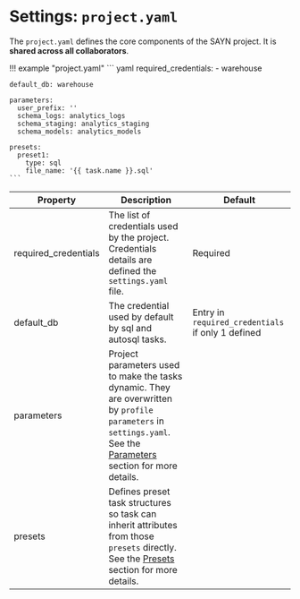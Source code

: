 # Settings: `project.yaml`

The `project.yaml` defines the core components of the SAYN project. It is **shared across all collaborators**.

!!! example "project.yaml"
    ``` yaml
    required_credentials:
      - warehouse

    default_db: warehouse

    parameters:
      user_prefix: ''
      schema_logs: analytics_logs
      schema_staging: analytics_staging
      schema_models: analytics_models

    presets:
      preset1:
        type: sql
        file_name: '{{ task.name }}.sql'
    ```

| Property | Description | Default |
| -------- | ----------- | -------- |
| required_credentials | The list of credentials used by the project. Credentials details are defined the `settings.yaml` file. | Required |
| default_db | The credential used by default by sql and autosql tasks. | Entry in `required_credentials` if only 1 defined |
| parameters | Project parameters used to make the tasks dynamic. They are overwritten by `profile` `parameters` in `settings.yaml`. See the [Parameters](../parameters.md) section for more details. | |
| presets | Defines preset task structures so task can inherit attributes from those `presets` directly. See the [Presets](../presets.md) section for more details. | |
